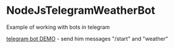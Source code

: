 # NodeJsTelegramWeatherBot
 Example of working with bots in telegram

[telegram bot DEMO](https://t.me/NodeJsTelegramTestbot) - send him messages "/start" and "weather"